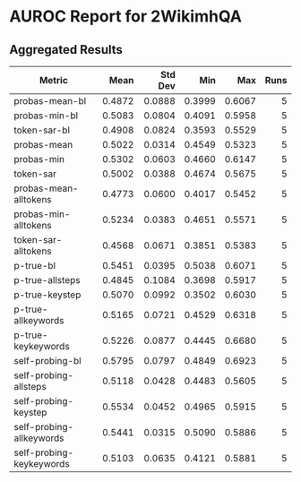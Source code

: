 # AUROC Report for 2WikimhQA

## Aggregated Results

| Metric | Mean | Std Dev | Min | Max | Runs |
|--------|-----:|--------:|----:|----:|-----:|
| probas-mean-bl | 0.4872 | 0.0888 | 0.3999 | 0.6067 | 5 |
| probas-min-bl | 0.5083 | 0.0804 | 0.4091 | 0.5958 | 5 |
| token-sar-bl | 0.4908 | 0.0824 | 0.3593 | 0.5529 | 5 |
| probas-mean | 0.5022 | 0.0314 | 0.4549 | 0.5323 | 5 |
| probas-min | 0.5302 | 0.0603 | 0.4660 | 0.6147 | 5 |
| token-sar | 0.5002 | 0.0388 | 0.4674 | 0.5675 | 5 |
| probas-mean-alltokens | 0.4773 | 0.0600 | 0.4017 | 0.5452 | 5 |
| probas-min-alltokens | 0.5234 | 0.0383 | 0.4651 | 0.5571 | 5 |
| token-sar-alltokens | 0.4568 | 0.0671 | 0.3851 | 0.5383 | 5 |
| p-true-bl | 0.5451 | 0.0395 | 0.5038 | 0.6071 | 5 |
| p-true-allsteps | 0.4845 | 0.1084 | 0.3698 | 0.5917 | 5 |
| p-true-keystep | 0.5070 | 0.0992 | 0.3502 | 0.6030 | 5 |
| p-true-allkeywords | 0.5165 | 0.0721 | 0.4529 | 0.6318 | 5 |
| p-true-keykeywords | 0.5226 | 0.0877 | 0.4445 | 0.6680 | 5 |
| self-probing-bl | 0.5795 | 0.0797 | 0.4849 | 0.6923 | 5 |
| self-probing-allsteps | 0.5118 | 0.0428 | 0.4483 | 0.5605 | 5 |
| self-probing-keystep | 0.5534 | 0.0452 | 0.4965 | 0.5915 | 5 |
| self-probing-allkeywords | 0.5441 | 0.0315 | 0.5090 | 0.5886 | 5 |
| self-probing-keykeywords | 0.5103 | 0.0635 | 0.4121 | 0.5881 | 5 |
